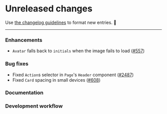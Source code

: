 # Unreleased changes

Use [the changelog guidelines](https://git.io/polaris-changelog-guidelines) to format new entries. 💜

---

### Enhancements

- `Avatar` falls back to `initials` when the image fails to load ([#557](https://github.com/Shopify/polaris-react/pull/557))

### Bug fixes

- Fixed `Action`s selector in `Page`'s `Header` component ([#2487](https://github.com/Shopify/polaris-react/pull/2487))
- Fixed `Card` spacing in small devices ([#608](https://github.com/shopify/polaris-react/pull/608))

### Documentation

### Development workflow
